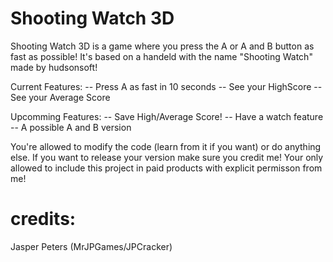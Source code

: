 Shooting Watch 3D
======

Shooting Watch 3D is a game where you press the A or A and B button as fast as possible! It's based on a handeld with the name "Shooting Watch" made by hudsonsoft!

Current Features:
-- Press A as fast in 10 seconds
-- See your HighScore
-- See your Average Score

Upcomming Features:
-- Save High/Average Score!
-- Have a watch feature
-- A possible A and B version

You're allowed to modify the code (learn from it if you want) or do anything else. If you want to release your version make sure you credit me! Your only allowed to include this project in paid products with explicit permisson from me!

credits:
=====
Jasper Peters (MrJPGames/JPCracker)
